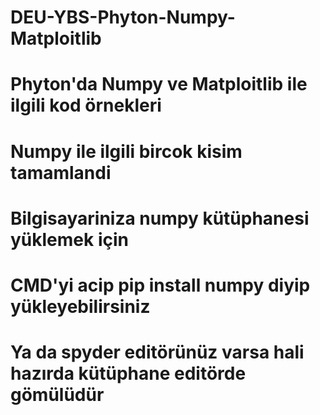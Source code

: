 ﻿# DEU-YBS-Phyton-Numpy-Matploitlib
# Phyton'da Numpy ve Matploitlib ile ilgili kod örnekleri

# Numpy ile ilgili bircok kisim tamamlandi

# Bilgisayariniza numpy kütüphanesi yüklemek için
# CMD'yi acip pip install numpy diyip yükleyebilirsiniz
# Ya da spyder editörünüz varsa hali hazırda kütüphane editörde gömülüdür


